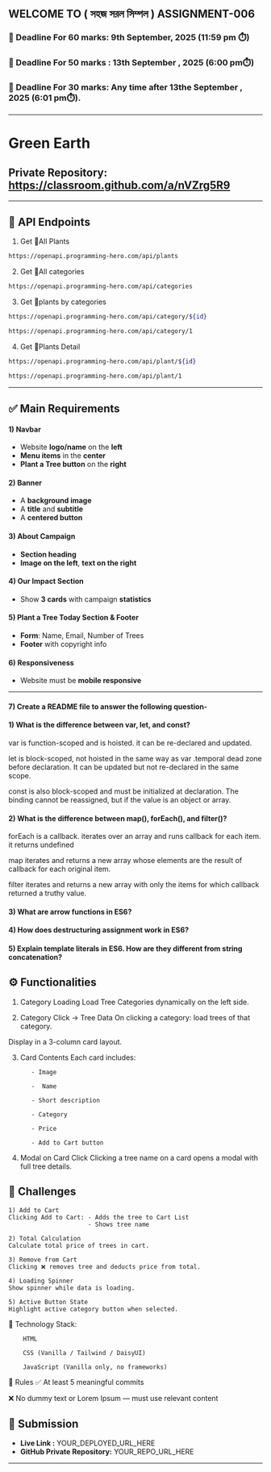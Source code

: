 ## WELCOME TO ( সহজ সরল সিম্পল ) ASSIGNMENT-006

### 📅 Deadline For 60 marks: 9th September, 2025 (11:59 pm ⏱️)

### 📅 Deadline For 50 marks : 13th September , 2025 (6:00 pm⏱️)

### 📅 Deadline For 30 marks: Any time after 13the September , 2025 (6:01 pm⏱️).

---

# Green Earth

## Private Repository: https://classroom.github.com/a/nVZrg5R9

---

## 🌴 API Endpoints

1. Get 🌴All Plants

```bash
https://openapi.programming-hero.com/api/plants
```

2. Get 🌴All categories <br/>

```bash
https://openapi.programming-hero.com/api/categories
```

3. Get 🌴plants by categories <br/>

```bash
https://openapi.programming-hero.com/api/category/${id}
```

```bash
https://openapi.programming-hero.com/api/category/1
```

4. Get 🌴Plants Detail <br/>

```bash
https://openapi.programming-hero.com/api/plant/${id}
```

```bash
https://openapi.programming-hero.com/api/plant/1
```

---

## ✅ Main Requirements

#### 1) Navbar

- Website **logo/name** on the **left**
- **Menu items** in the **center**
- **Plant a Tree button** on the **right**

#### 2) Banner

- A **background image**
- A **title** and **subtitle**
- A **centered button**

#### 3) About Campaign

- **Section heading**
- **Image on the left**, **text on the right**

#### 4) Our Impact Section

- Show **3 cards** with campaign **statistics**

#### 5) Plant a Tree Today Section & Footer

- **Form**: Name, Email, Number of Trees
- **Footer** with copyright info

#### 6) Responsiveness

- Website must be **mobile responsive**

---

#### 7) Create a README file to answer the following question-

#### 1) What is the difference between var, let, and const?

var is function-scoped and is hoisted. it can be re-declared and updated.

let is block-scoped, not hoisted in the same way as var .temporal dead zone before declaration. It can be updated but not re-declared in the same scope.

const is also block-scoped and must be initialized at declaration. The binding cannot be reassigned, but if the value is an object or array.

#### 2) What is the difference between map(), forEach(), and filter()?

forEach is a callback. iterates over an array and runs callback for each item. it returns undefined

map iterates and returns a new array whose elements are the result of callback for each original item.

filter iterates and returns a new array with only the items for which callback returned a truthy value.

#### 3) What are arrow functions in ES6?

#### 4) How does destructuring assignment work in ES6?

#### 5) Explain template literals in ES6. How are they different from string concatenation?

## ⚙️ Functionalities

1. Category Loading
   Load Tree Categories dynamically on the left side.

2. Category Click → Tree Data
   On clicking a category: load trees of that category.

Display in a 3-column card layout.

3.  Card Contents
    Each card includes:

           - Image

           -  Name

           - Short description

           - Category

           - Price

           - Add to Cart button

4.  Modal on Card Click
    Clicking a tree name on a card opens a modal with full tree details.

## 🧪 Challenges

    1) Add to Cart
    Clicking Add to Cart: - Adds the tree to Cart List
                          - Shows tree name

    2) Total Calculation
    Calculate total price of trees in cart.

    3) Remove from Cart
    Clicking ❌ removes tree and deducts price from total.

    4) Loading Spinner
    Show spinner while data is loading.

    5) Active Button State
    Highlight active category button when selected.

🧰 Technology Stack:

        HTML

        CSS (Vanilla / Tailwind / DaisyUI)

        JavaScript (Vanilla only, no frameworks)

📌 Rules
✅ At least 5 meaningful commits

❌ No dummy text or Lorem Ipsum — must use relevant content

## 🔗 Submission

- **Live Link :** YOUR_DEPLOYED_URL_HERE
- **GitHub Private Repository:** YOUR_REPO_URL_HERE

---
